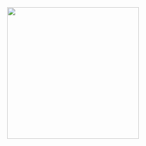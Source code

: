 <div id="header" align="center">
  <img src="https://media.giphy.com/media/ia7kRlpGe3IFq/giphy.gif" width="300"/>
</div>
